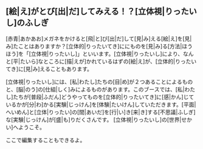 ## [絵|え]がとび[出|だ]してみえる！？[立体視|りったいし]のふしぎ

[赤青|あかあお]メガネをかけると[飛|と]び[出|だ]して[見|み]える[絵|え]を[見|み]たことはありますか？[立体的|りったいてき]ににものを[見|み]る[方法|ほうほう]を「[立体視|りったいし]」といいます。[立体視|りったいし]により、なんと[平|たいら]なところに[描|えが]かれているはずの[絵|え]が、[立体的|りったいてき]に[見|み]えることもあります。

[立体視|りったいし]には、[私|わたし]たちの[目|め]が２つあることによるものと、[脳|のう]の[仕組|しく]みによるものがあります。このブースでは、[私|わたし]たちが[普段|ふだん]どうやってものを[立体的|りったいてき]に[感|かん]じているかが[分|わ]かる[実験|じっけん]を[体験|たいけん]していただきます。[平面|へいめん]と[立体|りったい]の[間|あいだ]を[行|い]き[来|き]する[不思議|ふしぎ]な[実験|じっけん]が[盛|も]りだくさんです。
[立体視|りったいし]の[世界|せかい]へようこそ。

ここで編集することもできるよ。
